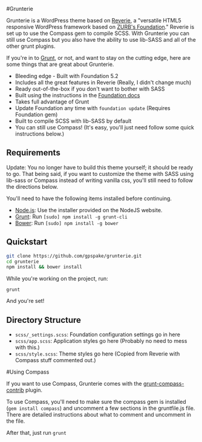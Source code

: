 #Grunterie

Grunterie is a WordPress theme based on [Reverie](http://themefortress.com/reverie/), a "versatile HTML5 responsive WordPress framework based on [ZURB's Foundation](http://foundation.zurb.com/)." Reverie is set up to use the Compass gem to compile SCSS. With Grunterie you can still use Compass but you also have the ability to use lib-SASS and all of the other grunt plugins.

If you're in to [Grunt](http://gruntjs.com/), or not, and want to stay on the cutting edge, here are some things that are great about Grunterie.
 * Bleeding edge - Built with Foundation 5.2
 * Includes all the great features in Reverie (Really, I didn't change much)
 * Ready out-of-the-box if you don't want to bother with SASS
 * Built using the instructions in the [Foundation docs](http://foundation.zurb.com/docs/sass.html)
 * Takes full advantage of Grunt
 * Update Foundation any time with ```foundation update``` (Requires Foundation gem)
 * Built to compile SCSS with lib-SASS by default
 * You can still use Compass! (It's easy, you'll just need follow some quick instructions below.)

## Requirements

Update: You no longer have to build this theme yourself; it should be ready to go. That being said, if you want to customize the theme with SASS using lib-sass or Compass instead of writing vanilla css, you'll still need to follow the directions below.

You'll need to have the following items installed before continuing.

  * [Node.js](http://nodejs.org): Use the installer provided on the NodeJS website.
  * [Grunt](http://gruntjs.com/): Run `[sudo] npm install -g grunt-cli`
  * [Bower](http://bower.io): Run `[sudo] npm install -g bower`

## Quickstart

```bash
git clone https://github.com/gpspake/grunterie.git
cd grunterie
npm install && bower install
```

While you're working on the project, run:

`grunt`

And you're set!

## Directory Structure

  * `scss/_settings.scss`: Foundation configuration settings go in here
  * `scss/app.scss`: Application styles go here (Probably no need to mess with this.)
  * `scss/style.scss`: Theme styles go here (Copied from Reverie with Compass stuff commented out.)

#Using Compass

If you want to use Compass, Grunterie comes with the [grunt-compass-contrib](https://github.com/gruntjs/grunt-contrib-compass) plugin.

To use Compass, you'll need to make sure the compass gem is installed (```gem install compass```) and uncomment a few sections in the gruntfile.js file. There are detailed instructions about what to comment and uncomment in the file.  

After that, just run `grunt`
